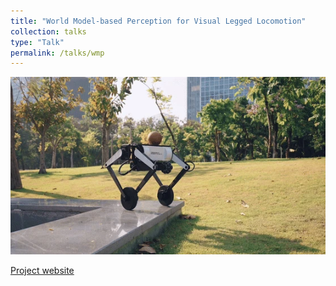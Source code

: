 ```yaml
---
title: "World Model-based Perception for Visual Legged Locomotion"
collection: talks
type: "Talk"
permalink: /talks/wmp
---
```

<img src="/images/ollie.png" alt="ollie">

[Project website](https://mp.weixin.qq.com/s/vG9Q5Bl_nuKNq_WXgSgwJQ)
